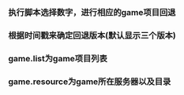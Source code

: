 ### 执行脚本选择数字，进行相应的game项目回退
### 根据时间戳来确定回退版本(默认显示三个版本)
### game.list为game项目列表
### game.resource为game所在服务器以及目录
### 